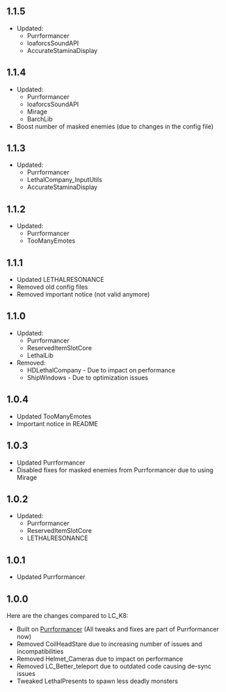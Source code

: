 ## 1.1.5
- Updated:
    - Purrformancer
    - loaforcsSoundAPI
    - AccurateStaminaDisplay

## 1.1.4
- Updated:
    - Purrformancer
    - loaforcsSoundAPI
    - Mirage
    - BarchLib
- Boost number of masked enemies (due to changes in the config file)

## 1.1.3
- Updated:
    - Purrformancer
    - LethalCompany_InputUtils
    - AccurateStaminaDisplay

## 1.1.2
- Updated:
    - Purrformancer
    - TooManyEmotes

## 1.1.1
- Updated LETHALRESONANCE
- Removed old config files
- Removed important notice (not valid anymore)

## 1.1.0
- Updated:
    - Purrformancer
    - ReservedItemSlotCore
    - LethalLib
- Removed:
    - HDLethalCompany - Due to impact on performance
    - ShipWindows - Due to optimization issues

## 1.0.4
- Updated TooManyEmotes
- Important notice in README

## 1.0.3
- Updated Purrformancer
- Disabled fixes for masked enemies from Purrformancer due to using Mirage

## 1.0.2
- Updated:
    - Purrformancer
    - ReservedItemSlotCore
    - LETHALRESONANCE

## 1.0.1
- Updated Purrformancer

## 1.0.0

Here are the changes compared to LC_K8:

- Built on [Purrformancer](https://thunderstore.io/c/lethal-company/p/Netruitus/Purrformancer/) (All tweaks and fixes are part of Purrformancer now)
- Removed CoilHeadStare due to increasing number of issues and incompatibilities
- Removed Helmet_Cameras due to impact on performance
- Removed LC_Better_teleport due to outdated code causing de-sync issues
- Tweaked LethalPresents to spawn less deadly monsters
